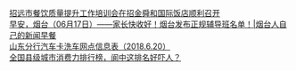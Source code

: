   
[招远市餐饮质量提升工作培训会在招金舜和国际饭店顺利召开](http://www.dianyue.me/archives/358/84bn2xrmnocairnd/)  
[早安，烟台（06月17日）——家长快收好！烟台发布正规辅导班名单！|烟台人自己的新闻早餐](http://www.dianyue.me/archives/022/yzzbrnxbb2cyeo3x/)  
[山东分行汽车卡洗车网点信息表（2018.6.20）](http://www.dianyue.me/archives/763/04bk8pstmfztabzz/)  
[全国县级城市消费力排行榜，阆中这排名好吓人？](http://www.dianyue.me/archives/639/wbhdnl9x32rc1q1t/)